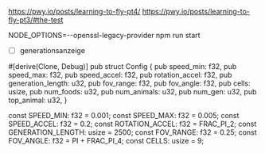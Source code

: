 https://pwy.io/posts/learning-to-fly-pt4/
https://pwy.io/posts/learning-to-fly-pt3/#the-test


 NODE_OPTIONS=--openssl-legacy-provider npm run start


- [ ] generationsanzeige 



#[derive(Clone, Debug)]
pub struct Config {
    pub speed_min: f32,
    pub speed_max: f32,
    pub speed_accel: f32,
    pub rotation_accel: f32,
    pub generation_length: u32,
    pub fov_range: f32,
    pub fov_angle: f32,
    pub cells: usize,
    pub num_foods: u32,
    pub num_animals: u32,
    pub num_gen: u32,
    pub top_animal: u32,
}

const SPEED_MIN: f32 = 0.001;
const SPEED_MAX: f32 = 0.005;
const SPEED_ACCEL: f32 = 0.2;
const ROTATION_ACCEL: f32 = FRAC_PI_2;
const GENERATION_LENGTH: usize = 2500;
const FOV_RANGE: f32 = 0.25;
const FOV_ANGLE: f32 = PI + FRAC_PI_4;
const CELLS: usize = 9;
